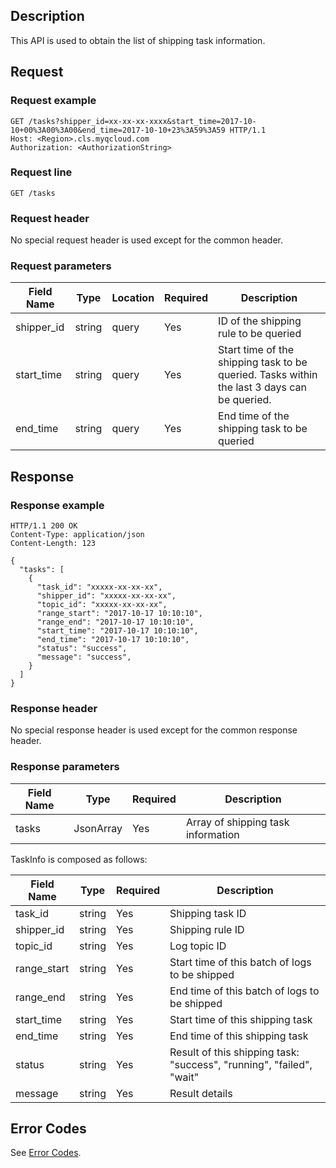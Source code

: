 ## Description

This API is used to obtain the list of shipping task information.

## Request

### Request example

```
GET /tasks?shipper_id=xx-xx-xx-xxxx&start_time=2017-10-10+00%3A00%3A00&end_time=2017-10-10+23%3A59%3A59 HTTP/1.1
Host: <Region>.cls.myqcloud.com
Authorization: <AuthorizationString>
```

### Request line

```
GET /tasks
```

### Request header

No special request header is used except for the common header.

### Request parameters

| Field Name | Type | Location | Required | Description |
|--------------|--------|------|---------|---------------------------------|
| shipper_id   | string | query| Yes | ID of the shipping rule to be queried |
| start_time   | string | query| Yes | Start time of the shipping task to be queried. Tasks within the last 3 days can be queried. |
| end_time     | string | query| Yes | End time of the shipping task to be queried |

## Response

### Response example

```
HTTP/1.1 200 OK
Content-Type: application/json
Content-Length: 123

{
  "tasks": [
    {
      "task_id": "xxxxx-xx-xx-xx",
      "shipper_id": "xxxxx-xx-xx-xx",
      "topic_id": "xxxxx-xx-xx-xx",
      "range_start": "2017-10-17 10:10:10",
      "range_end": "2017-10-17 10:10:10",
      "start_time": "2017-10-17 10:10:10",
      "end_time": "2017-10-17 10:10:10",
      "status": "success",
      "message": "success",
    }
  ]
}
```

### Response header

No special response header is used except for the common response header.

### Response parameters

| Field Name | Type | Required | Description |
|-------------|-----------|---------|-------------------------------|
| tasks       | JsonArray | Yes | Array of shipping task information |

TaskInfo is composed as follows:

| Field Name | Type | Required | Description |
|------------|--------|---------|-------------------------------|
| task_id    | string | Yes | Shipping task ID |
| shipper_id | string | Yes | Shipping rule ID |
| topic_id   | string | Yes | Log topic ID |
| range_start| string | Yes | Start time of this batch of logs to be shipped |
| range_end  | string | Yes | End time of this batch of logs to be shipped |
| start_time | string | Yes | Start time of this shipping task |
| end_time   | string | Yes | End time of this shipping task |
| status     | string | Yes | Result of this shipping task: "success", "running", "failed", "wait" |
| message    | string | Yes | Result details |

## Error Codes

See [Error Codes](https://cloud.tencent.com/document/product/614/12402).

